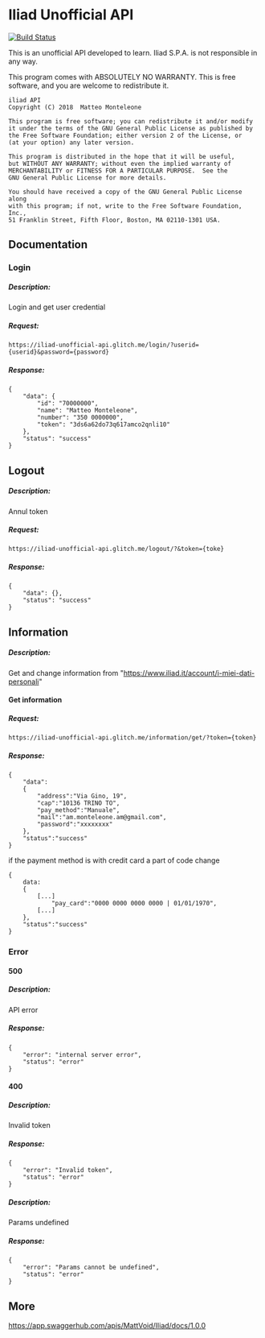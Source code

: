 # Iliad Unofficial API
[![Build Status](https://travis-ci.org/MattVoid/Iliad-Unofficial-API.svg?branch=master)](https://travis-ci.org/MattVoid/Iliad-Unofficial-API)

This is an unofficial API developed to learn. Iliad S.P.A. is not responsible in any way.

This program comes with ABSOLUTELY NO WARRANTY. This is free software, and you are welcome to redistribute it.

```
iliad API
Copyright (C) 2018  Matteo Monteleone

This program is free software; you can redistribute it and/or modify
it under the terms of the GNU General Public License as published by
the Free Software Foundation; either version 2 of the License, or
(at your option) any later version.

This program is distributed in the hope that it will be useful,
but WITHOUT ANY WARRANTY; without even the implied warranty of
MERCHANTABILITY or FITNESS FOR A PARTICULAR PURPOSE.  See the
GNU General Public License for more details.

You should have received a copy of the GNU General Public License along
with this program; if not, write to the Free Software Foundation, Inc.,
51 Franklin Street, Fifth Floor, Boston, MA 02110-1301 USA.
```
## Documentation

### Login

##### Description:

Login and get user credential

##### Request:

```
https://iliad-unofficial-api.glitch.me/login/?userid={userid}&password={password}
```

##### Response:

```
{
    "data": {
        "id": "70000000",
        "name": "Matteo Monteleone",
        "number": "350 0000000",
        "token": "3ds6a62do73q617amco2qnli10"
    },
    "status": "success"
}
```

## Logout

##### Description:

Annul token

##### Request:

```
https://iliad-unofficial-api.glitch.me/logout/?&token={toke}
```

##### Response:

```
{
    "data": {},
    "status": "success"
}
```

## Information

##### Description:

Get and change information from "https://www.iliad.it/account/i-miei-dati-personali"

#### Get information

##### Request:

```
https://iliad-unofficial-api.glitch.me/information/get/?token={token}
```
##### Response:

```
{
    "data":
    {
        "address":"Via Gino, 19",
        "cap":"10136 TRINO TO",
        "pay_method":"Manuale",
        "mail":"am.monteleone.am@gmail.com",
        "password":"xxxxxxxx"
    },
    "status":"success"
}
```
if the payment method is with credit card a part of code change
```
{
    data:
    {
        [...]
            "pay_card":"0000 0000 0000 0000 | 01/01/1970",
        [...]
    },
    "status":"success"
}
```

### Error

#### 500

##### Description:

API error

##### Response:

```
{
    "error": "internal server error",
    "status": "error"
}
```

#### 400

##### Description:

Invalid token

##### Response:

```
{
    "error": "Invalid token",
    "status": "error"
}
```

##### Description:

Params undefined

##### Response:

```
{
    "error": "Params cannot be undefined",
    "status": "error"
}
```

## More

https://app.swaggerhub.com/apis/MattVoid/Iliad/docs/1.0.0
